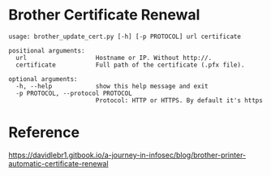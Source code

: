# Brother Certificate Renewal

```
usage: brother_update_cert.py [-h] [-p PROTOCOL] url certificate

positional arguments:
  url                   Hostname or IP. Without http://.
  certificate           Full path of the certificate (.pfx file).

optional arguments:
  -h, --help            show this help message and exit
  -p PROTOCOL, --protocol PROTOCOL
                        Protocol: HTTP or HTTPS. By default it's https
```

# Reference
https://davidlebr1.gitbook.io/a-journey-in-infosec/blog/brother-printer-automatic-certificate-renewal